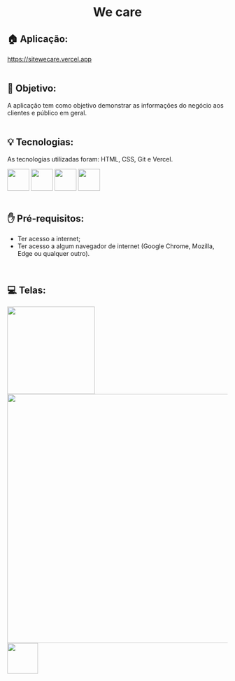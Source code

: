 <h1 align="center">
  We care
</h1>

## 🏠 Aplicação:
https://sitewecare.vercel.app
<br><br>

## 🎯 Objetivo:
<span>A aplicação tem como objetivo demonstrar as informações do negócio aos clientes e público em geral.</span>
<br><br>

## 💡 Tecnologias:
As tecnologias utilizadas foram: HTML, CSS, Git e Vercel.
<div display: "flex" justify-content="center">
  <img width="50px" src="https://cdn.jsdelivr.net/gh/devicons/devicon@latest/icons/html5/html5-original.svg"/>
  <img width="50px" src="https://cdn.jsdelivr.net/gh/devicons/devicon@latest/icons/css3/css3-original.svg"/>
  <img width="50px" src="https://cdn.jsdelivr.net/gh/devicons/devicon@latest/icons/git/git-original.svg"/>        
  <img width="50px" src="https://cdn.jsdelivr.net/gh/devicons/devicon@latest/icons/vercel/vercel-original.svg"/>
</div>
<br>

## ✋ Pré-requisitos:
<ul>
  <li>Ter acesso a internet;</li>
  <li>Ter acesso a algum navegador de internet (Google Chrome, Mozilla, Edge ou qualquer outro).</li>
</ul>
<br>

## 💻 Telas:
<div>
  <img src="https://github.com/tiagorodri-dev/site-veterinaria/assets/68871083/0846d1b0-b2ae-4c0a-a8c1-7e899be60eb6" width="200px">
  <img src="https://github.com/tiagorodri-dev/site-veterinaria/assets/68871083/8eeec0a6-0852-46b0-be6f-8de3550329b6" width="570px">
  <img src="https://github.com/tiagorodri-dev/site-veterinaria/assets/68871083/3dc25635-cb4a-40d5-a891-53a327955fbf" width="70px">
</div>
